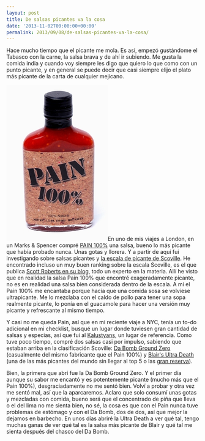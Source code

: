 ```yaml
---
layout: post
title: De salsas picantes va la cosa
date: '2013-11-02T00:00:00+00:00'
permalink: 2013/09/08/de-salsas-picantes-va-la-cosa/
---
```

Hace mucho tiempo que el picante me mola. Es así, empezó gustándome el Tabasco con la carne, la salsa brava y de ahí ir subiendo. Me gusta la comida india y cuando voy siempre les digo que quiero lo que como con un punto picante, y en general se puede decir que casi siempre elijo el plato más picante de la carta de cualquier mejicano.

<img src="/assets/Captura-de-pantalla-2013-11-02-a-les-23.51.39.png" alt="Pain 100%" width="265" height="408" class="right" />En uno de mis viajes a London, en un Marks & Spencer compré [PAIN 100%](http://www.originaljuan.com/pain-100/pain-100-hot-sauce) una salsa, bueno lo más picante que había probado nunca. Unas gotas y llorera. Y a partir de aquí fui investigando sobre salsas picantes y [la escala de picante de Scoville](http://en.wikipedia.org/wiki/Scoville_scale). He encontrado incluso un muy buen ranking sobre la escala Scoville, es el que publica [Scott Roberts en su blog](http://www.scottrobertsweb.com/scoville-scale/), todo un experto en la materia. Allí he visto que en realidad la salsa Pain 100% que encontré exageradamente picante, no es en realidad una salsa bien considerada dentro de la escala. A mí el Pain 100% me encantaba porque hacía que una comida sosa se volviese ultrapicante. Me lo mezclaba con el caldo de pollo para tener una sopa realmente picante, lo ponía en el guacamole para hacer una versión muy picante y refrescante al mismo tiempo.

Y casi no me queda Pain, así que en mi reciente viaje a NYC, tenía un to-do adicional en mi checklist, busqué un lugar donde tuviesen gran cantidad de salsas y especias, así que fui al [Kalustyans](http://kalustyans.com), un lugar de referencia. Como tuve poco tiempo, compré dos salsas casi por impulso, sabiendo que estaban arriba en la clasificación Scoville: [Da Bomb Ground Zero](http://www.originaljuan.com/da-bomb/da-bomb-ground-zero-hot-sauce) (casualmente del mismo fabricante que el Pain 100%) y [Blair's Ultra Death](http://extremefood.com/Ultra-Death-Sauce/) (una de las más picantes del mundo sin llegar al top 5 o las [gran reserva](http://extremefood.com/death-sauce-reserves/)).

Bien, la primera que abrí fue la Da Bomb Ground Zero. Y el primer día aunque su sabor me encantó y es potentemente picante (mucho más que el Pain 100%), desgraciadamente no me sentó bien. Volví a probar y otra vez me sentó mal, así que la aparcaremos. Aclaro que solo consumí unas gotas y mezcladas con comida, bueno será que el concentrado de piña que lleva o el del lima no me sienta bien, no sé, la cosa es que con el Pain nunca tuve problemas de estómago y con el Da Bomb, dos de dos, así que mejor la dejamos en barbecho. En unos días abriré la Ultra Death a ver qué tal, tengo muchas ganas de ver qué tal es la salsa más picante de Blair y qué tal me sienta después del chasco del Da Bomb.
